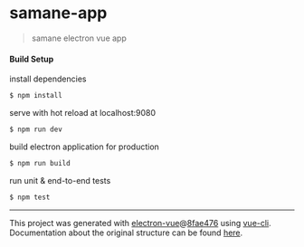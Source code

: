 # samane-app

> samane electron vue app

#### Build Setup
install dependencies
``` bash
$ npm install
```
serve with hot reload at localhost:9080
```bash
$ npm run dev
```
build electron application for production
```bash
$ npm run build
```
run unit & end-to-end tests
```bash
$ npm test


```

---

This project was generated with [electron-vue](https://github.com/SimulatedGREG/electron-vue)@[8fae476](https://github.com/SimulatedGREG/electron-vue/tree/8fae4763e9d225d3691b627e83b9e09b56f6c935) using [vue-cli](https://github.com/vuejs/vue-cli). Documentation about the original structure can be found [here](https://simulatedgreg.gitbooks.io/electron-vue/content/index.html).
